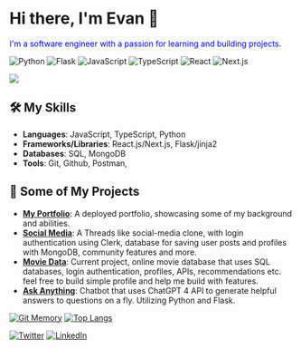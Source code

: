 # Hi there, I'm Evan 👋

<span style="color:blue">I'm a software engineer with a passion for learning and building projects.</span>

![Python](https://img.shields.io/badge/-Python-3776AB?style=flat&logo=python&logoColor=white)
![Flask](https://img.shields.io/badge/-Flask-000000?style=flat&logo=flask&logoColor=white)
![JavaScript](https://img.shields.io/badge/-JavaScript-F7DF1E?style=flat&logo=javascript&logoColor=black)
![TypeScript](https://img.shields.io/badge/-TypeScript-3178C6?style=flat&logo=typescript&logoColor=white)
![React](https://img.shields.io/badge/-React-61DAFB?style=flat&logo=react&logoColor=white)
![Next.js](https://img.shields.io/badge/-Next.js-000000?style=flat&logo=next.js&logoColor=white)

![](https://visitor-badge.glitch.me/badge?page_id=itsevanb.itsevanb)

## 🛠️ My Skills

- **Languages**: JavaScript, TypeScript, Python
- **Frameworks/Libraries**: React.js/Next.js, Flask/jinja2
- **Databases**: SQL, MongoDB
- **Tools**: Git, Github, Postman, 

## 🎉 Some of My Projects

- **[My Portfolio](https://evanbetley.com)**: A deployed portfolio, showcasing some of my background and abilities.
- **[Social Media](https://social-media-fxv6n7eat-itsevanb.vercel.app/)**: A Threads like social-media clone, with login authentication using Clerk, database for saving user posts and profiles with MongoDB, community features and more.
- **[Movie Data](http://itsevanb.pythonanywhere.com/)**: Current project, online movie database that uses SQL databases, login authentication, profiles, APIs, recommendations etc. feel free to build simple profile and help me build with features.
- **[Ask Anything](https://evbot.replit.app/)**: Chatbot that uses ChatGPT 4 API to generate helpful answers to questions on a fly. Utilizing Python and Flask.

[![Git Memory](https://gitmemory.com/itsevanb.png)](https://gitmemory.com/itsevanb)
[![Top Langs](https://github-readme-stats.vercel.app/api/top-langs/?username=itsevanb)](https://github.com/itsevanb/github-readme-stats)

[![Twitter](https://img.shields.io/badge/-Twitter-1DA1F2?style=flat&logo=twitter&logoColor=white)](https://twitter.com/Itsevanb)  [![LinkedIn](https://img.shields.io/badge/-LinkedIn-0077B5?style=flat&logo=linkedin&logoColor=white)](https://www.linkedin.com/in/evan-betley/)

